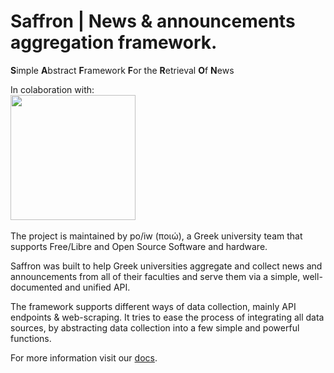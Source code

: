 # Saffron | News &amp; announcements aggregation framework.
**S**imple **A**bstract **F**ramework **F**or the **R**etrieval **O**f **N**ews

In colaboration with: 
\
<img src="https://unistudents.gr/wp-content/uploads/2020/09/logo2-1024x341-1.png" data-canonical-src="https://gyazo.com/eb5c5741b6a9a16c692170a41a49c858.png" width="200" />
\
\
The project is maintained by po/iw (ποιώ), a Greek university team that supports Free/Libre and Open Source Software and hardware.

Saffron was built to help Greek universities aggregate and collect news and announcements from all of their faculties and serve them via a simple, well-documented and unified API. 

The framework supports different ways of data collection, mainly API endpoints & web-scraping. It tries to ease the process of integrating all data sources,
by abstracting data collection into a few simple and powerful functions.

For more information visit our [docs](https://saffron.poiw.org).
